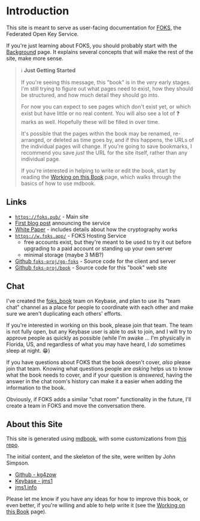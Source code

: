 # Introduction

This site is meant to serve as user-facing documentation for [FOKS](https://foks.pub/), the Federated Open Key Service.

If you're just learning about FOKS, you should probably start with the [Background](background.md) page. It explains several concepts that will make the rest of the site, make more sense.

> &#x2139;&#xFE0F; **Just Getting Started**
>
> If you're seeing this message, this "book" is in the *very* early stages. I'm still trying to figure out what pages need to exist, how they should be structured, and how much detail they should go into.
>
> For now you can expect to see pages which don't exist yet, or which exist but have little or no real content. You will also see a lot of &#x2753; marks as well. Hopefully these will be filled in over time.
>
> It's possible that the pages within the book may be renamed, re-arranged, or deleted as time goes by, and if this happens, the URLs of the individual pages will change. If you're going to save bookmarks, I recommend you save *just* the URL for the site itself, rather than any individual page.
>
> If you're interested in helping to write or edit the book, start by reading the [Working on this Book](other/working-on-book.md) page, which walks through the basics of how to use mdbook.


## Links

* [`https://foks.pub/`](https://foks.pub/) - Main site
* [First blog post](https://blog.foks.pub/posts/introducing/) announcing the service
* [White Paper](https://github.com/foks-proj/foks-whitepaper/raw/refs/heads/main/foks-whitepaper.pdf) - includes details about how the cryptography works
* [`https://w.foks.app/`](https://w.foks.app/) - FOKS Hosting Service
    * free accounts exist, but they're meant to be used to try it out before upgrading to a paid account or standing up your own server
    * minimal storage (maybe 3 MiB?)
* [Github `foks-proj/go-foks`](https://github.com/foks-proj/go-foks) - Source code for the client and server
* [Github `foks-proj/book`](https://github.com/foks-proj/book) - Source code for this "book" web site


## Chat

I've created the [foks_book](https://keybase.io/team/foks_book/) team on Keybase, and plan to use its "team chat" channel as a place for people to coordinate with each other and make sure we aren't duplicating each others' efforts.

If you're interested in working on this book, please join that team. The team is not fully open, but any Keybase user is able to *ask* to join, and I will try to approve people as quickly as possible (while I'm awake ... I'm physically in Florida, US, and regardless of what you may have heard, I *do* sometimes sleep at night. &#x1F601;)

If you have questions about FOKS that the book doesn't cover, *also* please join that team. Knowing what questions people are *asking* helps us to know what the book needs to cover, and if your question is *answered*, having the answer in the chat room's history can make it a easier when adding the information to the book.

Obviously, if FOKS adds a similar "chat room" functionality in the future, I'll create a team in FOKS and move the conversation there.


## About this Site

This site is generated using [mdbook](https://rust-lang.github.io/mdBook/), with some customizations from [this repo](https://github.com/kg4zow/mdbook-template).

The initial content, and the skeleton of the site, were written by John Simpson.

* [Github - kg4zow](https://github.com/kg4zow/)
* [Keybase - jms1](https://keybase.io/jms1/)
* [jms1.info](https://jms1.info/)

Please let me know if you have any ideas for how to improve this book, or even better, if you're willing and able to help write it (see the [Working on this Book](other/working-on-book.md) page).
